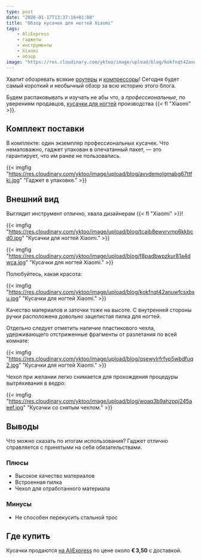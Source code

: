 ```yaml
---
type: post
date: "2020-01-17T13:37:16+01:00"
title: "Обзор кусачек для ногтей Xiaomi"
tags:
    - AliExpress
    - гаджеты
    - инструменты
    - Xiaomi
    - обзор
image: "https://res.cloudinary.com/yktoo/image/upload/blog/kokfnqt42anuwfcsxbxu.jpg"
---
```


Хватит обозревать всякие [роутеры](0401) и [компрессоры](0411)! Сегодня будет самый короткий и необычный обзор за всю историю этого блога.

Будем распаковывать и изучать не абы что, а *профессиональные*, по уверениям продавцов, [кусачки для ногтей](http://ali.pub/4dpz10) производства {{< fl "Xiaomi" >}}.

<!--more-->

## Комплект поставки

В комплекте: один экземпляр профессиональных кусачек. Что немаловажно, гаджет упакован в опечатанный пакет, — это гарантирует, что им ранее не пользовались.

{{< imgfig "https://res.cloudinary.com/yktoo/image/upload/blog/avvdemolgmabg67ttfki.jpg" "Гаджет в упаковке." >}}

## Внешний вид

Выглядит инструмент отлично, хвала дизайнерам {{< fl "Xiaomi" >}}!

{{< imgfig "https://res.cloudinary.com/yktoo/image/upload/blog/tcaib8ewvrvmp6kkbcd0.jpg" "Кусачки для ногтей Xiaomi." >}}

{{< imgfig "https://res.cloudinary.com/yktoo/image/upload/blog/f8padbwpzkur81a4dwca.jpg" "Кусачки для ногтей Xiaomi." >}}

Полюбуйтесь, какая красота:

{{< imgfig "https://res.cloudinary.com/yktoo/image/upload/blog/kokfnqt42anuwfcsxbxu.jpg" "Кусачки для ногтей Xiaomi." >}}

Качество материалов и заточки тоже на высоте. С внутренней стороны ручки расположена довольно зацепистая пилка для ногтей.

Отдельно следует отметить наличие пластикового чехла, удерживающего отстриженные фрагменты от разлетания по всей комнате:

{{< imgfig "https://res.cloudinary.com/yktoo/image/upload/blog/qsewylrfrfvp5wbdfuq2.jpg" "Кусачки для ногтей Xiaomi." >}}

Чехол при желании легко снимается для прохождения процедуры вытряхивания в ведро:

{{< imgfig "https://res.cloudinary.com/yktoo/image/upload/blog/woaq3b9ahzppj245aeef.jpg" "Кусачки со снятым чехлом." >}}

## Выводы

Что можно сказать по итогам использования? Гаджет отлично справляется с принятыми на себя обязательствами.

### Плюсы

* Высокое качество материалов
* Встроенная пилка
* Чехол для отработанного материала

### Минусы

* Не способен перекусить стальной трос

## Где купить

Кусачки продаются [на AliExpress](http://ali.pub/4dpz10) по цене около **€ 3,50** с доставкой.

